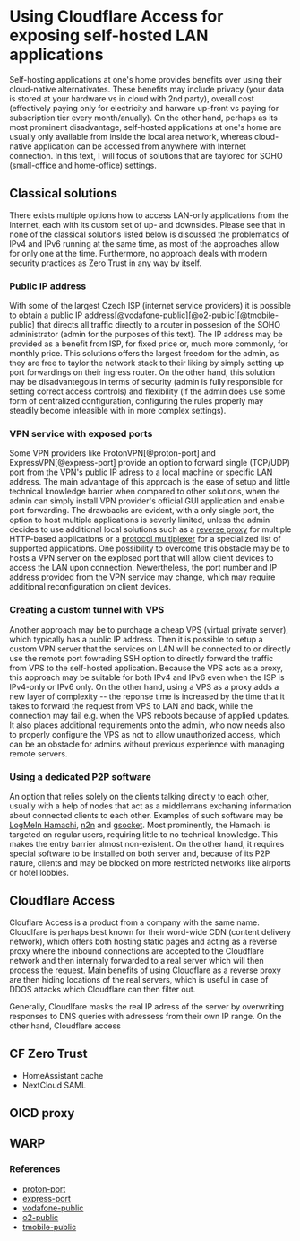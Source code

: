 # Using Cloudflare Access for exposing self-hosted LAN applications

Self-hosting applications at one's home provides benefits over using their cloud-native alternativates. These benefits may include privacy (your data is stored at your hardware vs in cloud with 2nd party),
overall cost (effectively paying only for electricity and harware up-front vs paying for subscription tier every month/anually). On the other hand, perhaps as its most prominent disadvantage,
self-hosted applications at one's home are usually only available from inside the local area network, whereas cloud-native application can be accessed from anywhere with Internet connection. In this text, I will focus of solutions that are taylored for SOHO (small-office and home-office) settings.

## Classical solutions

There exists multiple options how to access LAN-only applications from the Internet, each with its custom set of up- and downsides. Please see that in none of the classical solutions listed below is discussed the problematics of IPv4 and IPv6 running at the same time, as most of the approaches allow for only one at the time. Furthermore, no approach deals with modern security practices as Zero Trust in any way by itself.

### Public IP address

With some of the largest Czech ISP (internet service providers) it is possible to obtain a public IP address[@vodafone-public][@o2-public][@tmobile-public] that directs all traffic directly to a router in possesion of the SOHO administrator (admin for the purposes of this text). The IP address may be provided as a benefit from ISP, for fixed price or, much more commonly, for monthly price. This solutions offers the largest freedom for the admin, as they are free to taylor the network stack to their liking by simply setting up port forwardings on their ingress router. On the other hand, this solution may be disadvantegous in terms of security (admin is fully responsible for setting correct access controls)  and flexibility (if the admin does use some form of centralized configuration, configuring the rules properly may steadily become infeasible with in more complex settings).

### VPN service with exposed ports

Some VPN providers like ProtonVPN[@proton-port] and ExpressVPN[@express-port] provide an option to forward single (TCP/UDP) port from the VPN's public IP adress to a  local machine or specific LAN address. The main advantage of this approach is the ease of setup  and little technical knowledge barrier when compared to other solutions, when the admin can simply install VPN provider's official GUI application and enable port forwarding. The drawbacks are evident, with a only single port, the option to host multiple applications is severly limited, unless the admin decides to use additional local solutions such as a [reverse proxy](https://www.haproxy.org/) for multiple HTTP-based applications or a [protocol multiplexer](https://github.com/yrutschle/sslh) for a specialized list of supported applications. One possibility to overcome this obstacle may be to hosts a VPN server on the explosed port that will allow client devices to access the LAN upon connection. Newertheless, the port number and IP address provided from the VPN service may change, which may require additional reconfiguration on client devices.

### Creating a custom tunnel with VPS

Another approach may be to purchage a cheap VPS (virtual private server), which typically has a public IP address. Then it is possible to setup a custom VPN server that the services on LAN will be connected to or directly use the remote port fowrading SSH option to directly forward the traffic from VPS to the self-hosted application. Because the VPS acts as a proxy, this approach may be suitable for both IPv4 and IPv6 even when the ISP is IPv4-only or IPv6 only. On the other hand, using a VPS as a proxy adds a new layer of complexity -- the reponse time is increased by the time that it takes to forward the request from VPS to LAN and back, while the connection may fail e.g. when the VPS reboots because of applied updates. It also places additional requirements onto the admin, who now needs also to properly configure the VPS as not to allow unauthorized access, which can be an obstacle for admins without previous experience with managing remote servers.

### Using a dedicated P2P software

An option that relies solely on the clients talking directly to each other, usually with a help of nodes that act as a middlemans exchaning information about connected clients to each other.  Examples of such software may be [LogMeIn Hamachi](https://www.vpn.net/), [n2n](https://github.com/ntop/n2n/releases) and [gsocket](https://github.com/hackerschoice/gsocket/). Most prominently, the Hamachi is targeted on regular users, requiring little to no technical knowledge. This makes the entry barrier almost non-existent. On the other hand, it requires special software to be installed on both server and, because of its P2P nature, clients and may be blocked on more restricted networks like airports or hotel lobbies.

## Cloudflare Access

Clouflare Access is a product from a company with the same name. Cloudlfare is perhaps best known for their word-wide CDN (content delivery network), which offers both hosting static pages and acting as a reverse proxy where the inbound connections are accepted to the Cloudflare network and then internaly forwarded to a real server which will then process the request. Main benefits of using Cloudflare as a reverse proxy are then hiding locations of the real servers, which is useful in case of DDOS attacks which Cloudflare can then filter out.

Generally, Cloudlfare masks the real IP adress of the server by overwriting responses to DNS queries with adressess from their own IP range. On the other hand, Cloudflare access  

## CF Zero Trust

- HomeAssistant cache
- NextCloud SAML

## OICD proxy

## WARP

### References

- [proton-port](https://protonvpn.com/support/port-forwarding/)
- [express-port](https://www.expressvpn.com/support/knowledge-hub/router-app-port-forwarding/)
- [vodafone-public](https://www.vodafone.cz/pece/internet-data/internet-v-pocitaci/pevna-ip-adresa/)
- [o2-public](https://www.o2.cz/osobni/internet/pevna-ip-adresa-pro-internet-na-doma)
- [tmobile-public](https://www.t-mobile.cz/podpora/caste-dotazy/-/refId/faq-1304712526356-session-8260C0FB1BA18264E33A6F7291350053inst03)
